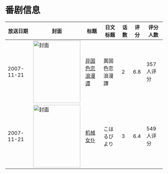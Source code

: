 # 番剧信息

|放送日期|封面|标题|日文标题|话数|评分|评分人数|
|---|---|---|---|---|---|---|
|2007-11-21|<img src="//lain.bgm.tv/pic/cover/c/95/5d/7029_2C42I.jpg" alt="封面" style="width:150px;height:200px;object-fit:cover;">|[异国色恋浪漫谭](https://bangumi.tv/subject/7029)|異国色恋浪漫譚|2|6.8|357人评分|
|2007-11-21|<img src="//lain.bgm.tv/pic/cover/c/62/ce/7835_N6ZtT.jpg" alt="封面" style="width:150px;height:200px;object-fit:cover;">|[机械女仆](https://bangumi.tv/subject/7835)|こはるびより|3|6.4|549人评分|
